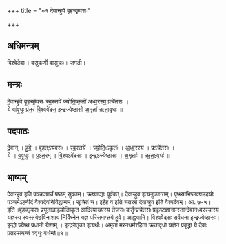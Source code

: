 +++
title = "०१ देवान्हुवे बृहच्छ्रवसः"

+++
## अधिमन्त्रम्
विश्वेदेवाः। वसुकर्णो वासुक्रः। जगती।

## मन्त्रः
दे॒वान्हु॑वे बृ॒हच्छ्र॑वसः स्व॒स्तये॑ ज्योति॒ष्कृतो॑ अध्व॒रस्य॒ प्रचे॑तसः ।  
ये वा॑वृ॒धुः प्र॑त॒रं वि॒श्ववे॑दस॒ इन्द्र॑ज्येष्ठासो अ॒मृता॑ ऋता॒वृधः॑ ॥

## पदपाठः
दे॒वान् । हु॒वे॒ । बृ॒हत्ऽश्र॑वसः । स्व॒स्तये॑ । ज्यो॒तिः॒ऽकृतः॑ । अ॒ध्व॒रस्य॑ । प्रऽचे॑तसः ।  
ये । व॒वृ॒धुः । प्र॒ऽत॒रम् । वि॒श्वऽवे॑दसः । इन्द्र॑ऽज्येष्ठासः । अ॒मृताः॑ । ऋ॒त॒ऽवृधः॑ ॥

## भाष्यम्
देवान्हुव इति पञ्चदशर्चं षष्ठम् सुक्तम्। ऋष्याद्याः पूर्ववत्। देवान्हुव इत्यनुक्रान्तम्। पृष्थ्याभिप्लवषडहयोः पञ्चमेऽहनीदं वैश्वदेवनिविद्धान्त्म्। सूत्रितं च। इहेह व इति चतस्रो देवान्हुव इति वैश्वदेवम्। आ. ७-५। इति॥बृहच्छ्रवसः प्रभूतान्नाञ्ज्योतिष्कृत आदित्याख्यस्य तेजसः कर्तॄन्प्रचेतसः प्रकृष्टज्ञानाम्स्तान्देवानध्वरस्यास्य यज्ञस्य स्वस्तये७विनाशाय निर्विघ्नेन यज्ञ परिसमाप्तये हुवे। आह्वयामि। विश्ववेदसः सर्वधना इन्द्रज्येष्ठासः। इन्द्रो ज्येष्थ प्रधानो येशाम् । इन्द्रनेतृका इत्यर्थः। अमृता मरनधर्मरहिता ऋतावृधो यज्ञेन प्रवृद्धा ये देवाः प्रतरमत्यन्तं ववृधुः वर्धन्ते॥१॥